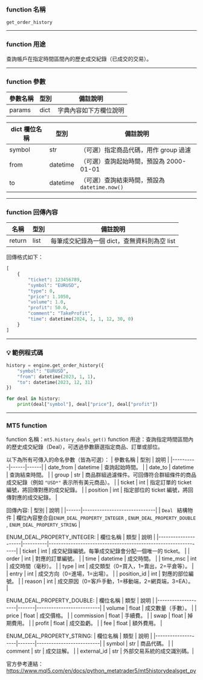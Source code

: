 ### function 名稱

`get_order_history`

---

### function 用途

查詢帳戶在指定時間區間內的歷史成交紀錄（已成交的交易）。 

---

### function 參數

| 參數名稱 | 型別 | 備註說明 |
|----------|------|----------|
| params   | dict | 字典內容如下方欄位說明 |

| dict 欄位名稱 | 型別     | 備註說明                           |
|----------------|----------|------------------------------------|
| symbol         | str      | （可選）指定商品代碼，用作 group 過濾 |
| from           | datetime | （可選）查詢起始時間，預設為 2000-01-01 |
| to             | datetime | （可選）查詢結束時間，預設為 `datetime.now()` |

---

### function 回傳內容

| 名稱   | 型別 | 備註說明                               |
|--------|------|----------------------------------------|
| return | list | 每筆成交紀錄為一個 dict，查無資料則為空 list |

回傳格式如下：

```python
[
    {
        "ticket": 123456789,
        "symbol": "EURUSD",
        "type": 0,
        "price": 1.1050,
        "volume": 1.0,
        "profit": 50.0,
        "comment": "TakeProfit",
        "time": datetime(2024, 1, 1, 12, 30, 0)
    }
]
```

---

### 💡 範例程式碼

```python
history = engine.get_order_history({
    "symbol": "EURUSD",
    "from": datetime(2023, 1, 1),
    "to": datetime(2023, 12, 31)
})

for deal in history:
    print(deal["symbol"], deal["price"], deal["profit"])

```

---

### MT5 function

function 名稱：`mt5.history_deals_get()`
function 用途：查詢指定時間區間內的歷史成交紀錄（Deal），可透過參數篩選指定商品、訂單或部位。

以下為所有可傳入的命名參數（皆為可選）：
| 參數名稱 | 型別 | 說明 |
|----------|------|------|
| date_from | datetime | 查詢起始時間。 |
| date_to   | datetime | 查詢結束時間。 |
| group     | str      | 商品群組過濾條件。可回傳符合群組條件的商品成交紀錄（例如 `"USD*"` 表示所有美元商品）。 |
| ticket    | int      | 指定訂單的 ticket 編號，將回傳對應的成交紀錄。 |
| position  | int      | 指定部位的 ticket 編號，將回傳對應的成交紀錄。 |


回傳內容:
| 型別 | 說明                         |
|------|------------------------------|
| `Deal ` 結構物件 | 欄位內容整合自`ENUM_DEAL_PROPERTY_INTEGER` , `ENUM_DEAL_PROPERTY_DOUBLE` ,  `ENUM_DEAL_PROPERTY_STRING` |

ENUM_DEAL_PROPERTY_INTEGER:
| 欄位名稱            | 類型     | 說明                                                           |
|---------------------|----------|----------------------------------------------------------------|
| ticket              | int      | 成交紀錄編號。每筆成交紀錄會分配一個唯一的 ticket。             |
| order               | int      | 對應的訂單編號。                                               |
| time                | datetime | 成交時間。                                                     |
| time_msc            | int      | 成交時間（毫秒）。                                             |
| type                | int      | 成交類型（0=買入，1=賣出，2=平倉等）。                         |
| entry               | int      | 成交方向（0=進場，1=出場）。                                   |
| position_id         | int      | 對應的部位編號。                                               |
| reason              | int      | 成交原因（0=客戶手動，1=移動端，2=網頁端，3=EA）。             |

ENUM_DEAL_PROPERTY_DOUBLE:
| 欄位名稱           | 類型  | 說明                     |
|--------------------|-------|--------------------------|
| volume             | float | 成交數量（手數）。       |
| price              | float | 成交價格。               |
| commission         | float | 手續費。                 |
| swap               | float | 掉期費用。               |
| profit             | float | 成交盈虧。               |
| fee                | float | 額外費用。               |

ENUM_DEAL_PROPERTY_STRING:
| 欄位名稱           | 類型  | 說明                     |
|--------------------|-------|--------------------------|
| symbol             | str   | 商品代碼。               |
| comment            | str   | 成交註解。               |
| external_id        | str   | 外部交易系統的成交識別碼。|

官方參考連結： 
https://www.mql5.com/en/docs/python_metatrader5/mt5historydealsget_py